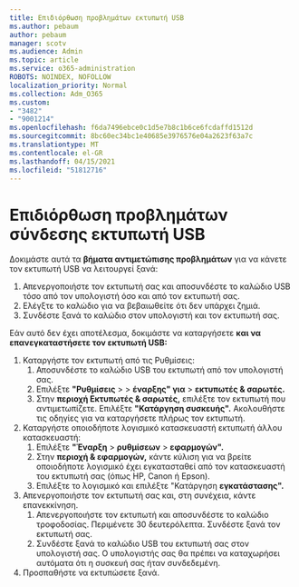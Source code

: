 ```yaml
---
title: Επιδιόρθωση προβλημάτων εκτυπωτή USB
ms.author: pebaum
author: pebaum
manager: scotv
ms.audience: Admin
ms.topic: article
ms.service: o365-administration
ROBOTS: NOINDEX, NOFOLLOW
localization_priority: Normal
ms.collection: Adm_O365
ms.custom:
- "3482"
- "9001214"
ms.openlocfilehash: f6da7496ebce0c1d5e7b8c1b6ce6fcdaffd1512d
ms.sourcegitcommit: 8bc60ec34bc1e40685e3976576e04a2623f63a7c
ms.translationtype: MT
ms.contentlocale: el-GR
ms.lasthandoff: 04/15/2021
ms.locfileid: "51812716"
---
```

# <a name="fix-usb-printer-connection-issues"></a>Επιδιόρθωση προβλημάτων σύνδεσης εκτυπωτή USB

Δοκιμάστε αυτά τα **βήματα αντιμετώπισης προβλημάτων** για να κάνετε τον εκτυπωτή USB να λειτουργεί ξανά:

1. Απενεργοποιήστε τον εκτυπωτή σας και αποσυνδέστε το καλώδιο USB τόσο από τον υπολογιστή όσο και από τον εκτυπωτή σας.
2. Ελέγξτε το καλώδιο για να βεβαιωθείτε ότι δεν υπάρχει ζημιά.
3. Συνδέστε ξανά το καλώδιο στον υπολογιστή και τον εκτυπωτή σας.

Εάν αυτό δεν έχει αποτέλεσμα, δοκιμάστε να καταργήσετε **και να επανεγκαταστήσετε τον εκτυπωτή USB:**

1. Καταργήστε τον εκτυπωτή από τις Ρυθμίσεις:
    1. Αποσυνδέστε το καλώδιο USB του εκτυπωτή από τον υπολογιστή σας.
    2. Επιλέξτε **"Ρυθμίσεις**  >    >  **έναρξης" για**  >  **εκτυπωτές & σαρωτές.**
    3. Στην **περιοχή Εκτυπωτές & σαρωτές,** επιλέξτε τον εκτυπωτή που αντιμετωπίζετε. Επιλέξτε **"Κατάργηση συσκευής".** Ακολουθήστε τις οδηγίες για να καταργήσετε πλήρως τον εκτυπωτή.
2. Καταργήστε οποιοδήποτε λογισμικό κατασκευαστή εκτυπωτή άλλου κατασκευαστή:
    1. Επιλέξτε **"Έναρξη**  >  **ρυθμίσεων**  >  **εφαρμογών".**
    2. Στην **περιοχή & εφαρμογών,** κάντε κύλιση για να βρείτε οποιοδήποτε λογισμικό έχει εγκατασταθεί από τον κατασκευαστή του εκτυπωτή σας (όπως HP, Canon ή Epson).
    3. Επιλέξτε το λογισμικό και επιλέξτε "Κατάργηση **εγκατάστασης".**
3. Απενεργοποιήστε τον εκτυπωτή σας και, στη συνέχεια, κάντε επανεκκίνηση.<br>
    1. Απενεργοποιήστε τον εκτυπωτή και αποσυνδέστε το καλώδιο τροφοδοσίας. Περιμένετε 30 δευτερόλεπτα. Συνδέστε ξανά τον εκτυπωτή σας.
    2. Συνδέστε ξανά το καλώδιο USB του εκτυπωτή σας στον υπολογιστή σας. Ο υπολογιστής σας θα πρέπει να καταχωρήσει αυτόματα ότι η συσκευή σας ήταν συνδεδεμένη.
4. Προσπαθήστε να εκτυπώσετε ξανά.
